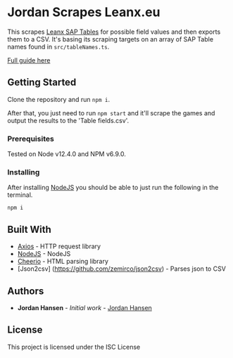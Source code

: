 # Jordan Scrapes Leanx.eu

This scrapes [Leanx SAP Tables](https://http://leanx.eu//) for possible field values and then exports them to a CSV. It's basing its scraping targets on an array of SAP Table names found in `src/tableNames.ts`.

[Full guide here](https://javascriptwebscrapingguy.com/jordan-scrapes-leanx)

## Getting Started

Clone the repository and run `npm i`. 

After that, you just need to run `npm start` and it'll scrape the games and output the results to the 'Table fields.csv'.

### Prerequisites

Tested on Node v12.4.0 and NPM v6.9.0.

### Installing

After installing [NodeJS](https://nodejs.org/en/) you should be able to just run the following in the terminal.

```
npm i
```

## Built With

* [Axios](https://github.com/axios/axios) - HTTP request library
* [NodeJS](https://nodejs.org/en/) - NodeJS
* [Cheerio](https://github.com/cheeriojs/cheerio) - HTML parsing library
* [Json2csv] (https://github.com/zemirco/json2csv) - Parses json to CSV

## Authors

* **Jordan Hansen** - *Initial work* - [Jordan Hansen](https://github.com/aarmora)


## License

This project is licensed under the ISC License
